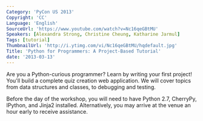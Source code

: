 ```yaml
---
Category: 'PyCon US 2013'
Copyright: 'CC'
Language: 'English'
SourceUrl: 'https://www.youtube.com/watch?v=Nc16qeGBtMU'
Speakers: [Alexandra Strong, Christine Cheung, Katharine Jarmul]
Tags: [tutorial]
ThumbnailUrl: 'http://i.ytimg.com/vi/Nc16qeGBtMU/hqdefault.jpg'
Title: 'Python for Programmers: A Project-Based Tutorial'
date: '2013-03-13'
---
```

Are you a Python-curious programmer? Learn by writing your first project! You'll build a complete quiz creation web application. We will cover topics from data structures and classes, to debugging and testing.

Before the day of the workshop, you will need to have Python 2.7, CherryPy, IPython, and Jinja2 installed. Alternatively, you may arrive at the venue an hour early to receive assistance.